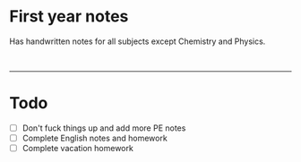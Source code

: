 # First year notes

Has handwritten notes for all subjects except Chemistry and Physics.

<br>


--- 

# Todo

- [ ] Don't fuck things up and add more PE notes
- [ ] Complete English notes and homework 
- [ ] Complete vacation homework